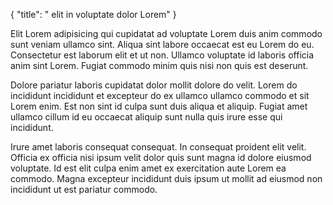 {
  "title": " elit in voluptate dolor Lorem"
}

Elit Lorem adipisicing qui cupidatat ad voluptate Lorem duis anim commodo sunt veniam ullamco sint. Aliqua sint labore occaecat est eu Lorem do eu. Consectetur est laborum elit et ut non. Ullamco voluptate id laboris officia anim sint Lorem. Fugiat commodo minim quis nisi non quis est deserunt.

Dolore pariatur laboris cupidatat dolor mollit dolore do velit. Lorem do incididunt incididunt et excepteur do ex ullamco ullamco commodo et sit Lorem enim. Est non sint id culpa sunt duis aliqua et aliquip. Fugiat amet ullamco cillum id eu occaecat aliquip sunt nulla quis irure esse qui incididunt.

Irure amet laboris consequat consequat. In consequat proident elit velit. Officia ex officia nisi ipsum velit dolor quis sunt magna id dolore eiusmod voluptate. Id est elit culpa enim amet ex exercitation aute Lorem ea commodo. Magna excepteur incididunt duis ipsum ut mollit ad eiusmod non incididunt ut est pariatur commodo.